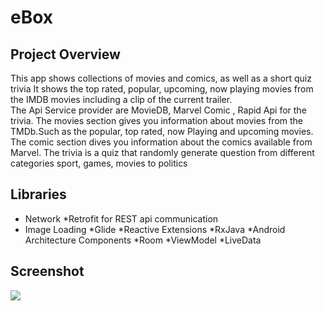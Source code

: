 # eBox
## Project Overview
This app shows collections of movies and comics, as well as a short quiz trivia 
It shows the top rated, popular, upcoming, now playing movies from the IMDB movies including a clip of the current trailer.  
The Api Service provider are MovieDB, Marvel Comic , Rapid Api for the trivia.
The movies section gives you information about movies from the TMDb.Such as the popular, top rated, now Playing and upcoming movies. 
The comic section dives you information about the comics available from Marvel.
The trivia is a quiz that randomly generate question from different categories sport, games, movies to politics

## Libraries 

* Network
  *Retrofit for REST api communication
* Image Loading
  *Glide
 *Reactive Extensions
   *RxJava
*Android Architecture Components
  *Room
  *ViewModel
  *LiveData

## Screenshot

![](/Screenshot_20200117-211102_ComicFantasy_pixel_quite_black_portrait.pngimages/logo.png)
